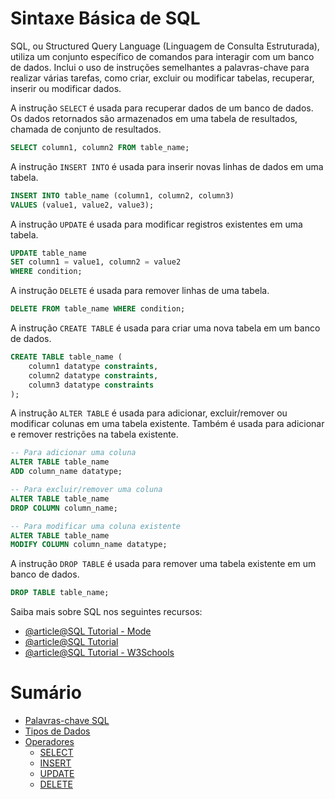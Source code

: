 # Sintaxe Básica de SQL

SQL, ou Structured Query Language (Linguagem de Consulta Estruturada), utiliza um conjunto específico de comandos para interagir com um banco de dados. Inclui o uso de instruções semelhantes a palavras-chave para realizar várias tarefas, como criar, excluir ou modificar tabelas, recuperar, inserir ou modificar dados.

A instrução `SELECT` é usada para recuperar dados de um banco de dados. Os dados retornados são armazenados em uma tabela de resultados, chamada de conjunto de resultados.

```sql
SELECT column1, column2 FROM table_name;
```

A instrução `INSERT INTO` é usada para inserir novas linhas de dados em uma tabela.

```sql
INSERT INTO table_name (column1, column2, column3)
VALUES (value1, value2, value3);
```

A instrução `UPDATE` é usada para modificar registros existentes em uma tabela.

```sql
UPDATE table_name
SET column1 = value1, column2 = value2
WHERE condition;
```

A instrução `DELETE` é usada para remover linhas de uma tabela.

```sql
DELETE FROM table_name WHERE condition;
```

A instrução `CREATE TABLE` é usada para criar uma nova tabela em um banco de dados.

```sql
CREATE TABLE table_name (
    column1 datatype constraints,
    column2 datatype constraints,
    column3 datatype constraints
);
```

A instrução `ALTER TABLE` é usada para adicionar, excluir/remover ou modificar colunas em uma tabela existente. Também é usada para adicionar e remover restrições na tabela existente.

```sql
-- Para adicionar uma coluna
ALTER TABLE table_name
ADD column_name datatype;

-- Para excluir/remover uma coluna
ALTER TABLE table_name
DROP COLUMN column_name;

-- Para modificar uma coluna existente
ALTER TABLE table_name
MODIFY COLUMN column_name datatype;
```

A instrução `DROP TABLE` é usada para remover uma tabela existente em um banco de dados.

```sql
DROP TABLE table_name;
```

Saiba mais sobre SQL nos seguintes recursos:

- [@article@SQL Tutorial - Mode](https://mode.com/sql-tutorial/)
- [@article@SQL Tutorial](https://www.sqltutorial.org/)
- [@article@SQL Tutorial - W3Schools](https://www.w3schools.com/sql/default.asp)



# Sumário
- [Palavras-chave SQL](./sql-keywords/README.md)
- [Tipos de Dados](./data-types/README.md)
- [Operadores](./operators/README.md)
  - [SELECT](./operators/select/README.md)
  - [INSERT](./operators/insert/README.md)
  - [UPDATE](./operators/update/README.md)
  - [DELETE](./operators/delete/README.md)